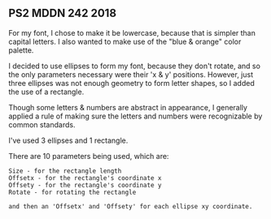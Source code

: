 ## PS2 MDDN 242 2018

For my font, I chose to make it be lowercase, because that is simpler than capital letters.
I also wanted to make use of the "blue & orange" color palette.

I decided to use ellipses to form my font, because they don't rotate, and so the only parameters necessary were their 'x & y' positions.
However, just three ellipses was not enough geometry to form letter shapes, so I added the use of a rectangle.

Though some letters & numbers are abstract in appearance, I generally applied a rule of making sure the letters and numbers were recognizable by common standards.




I've used 3 ellipses and 1 rectangle.

There are 10 parameters being used, which are:
	
	Size - for the rectangle length
	Offsetx - for the rectangle's coordinate x
	Offsety - for the rectangle's coordinate y
	Rotate - for rotating the rectangle

	and then an 'Offsetx' and 'Offsety' for each ellipse xy coordinate.


